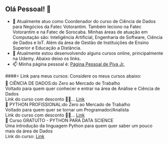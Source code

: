 ## Olá Pessoal! 👋

- 🔭 Atualmente atuo como Coordenador do curso de Ciência de Dados para Negócios da Fatec Votorantim. Também leciono na Fatec Votorantim e na Fatec de Sorocaba. Minhas áreas de atuação em Computação são: Inteligência Artificial, Engenharia de Software, Ciência de Dados e IoT.  Além da área de Gestão de Instituições de Ensino Superior e Educação a Distância.
- 🌱 Atualmente estou desenvolvendo alguns cursos online, principalmente na Udemy. Abaixo deixo os links.
- 📫 Minha página pessoal é: [Página Pessoal de Piva Jr.](https://piva.pro.br)

####⚡ Link para meus cursos:  Considere os meus cursos abaixo:  
🎁 CIÊNCIA DE DADOS:do Zero ao Mercado de Trabalho  
Voltado para quem quer conhecer e entrar na área de Análise e Ciência de Dados  
Link do curso com desconto 🚀💲... [Link](https://www.udemy.com/course/ciencia_de_dados/)  
🎁 PYTHON PROFISSIONAL:do Zero ao Mercado de Trabalho  
Voltado para quem quer se tornar um Programador/Analista  
Link do curso com desconto 🚀💲... [Link](https://www.udemy.com/course/python-profissional/)  
🎁 Curso GRATUÍTO - PYTHON PARA DATA SCIENCE  
Uma introdução da linguagem Python para quem quer saber um pouco mais da área de Dados  
Link do curso: [Link](https://www.udemy.com/course/python-para-data-science-parte1/)  
